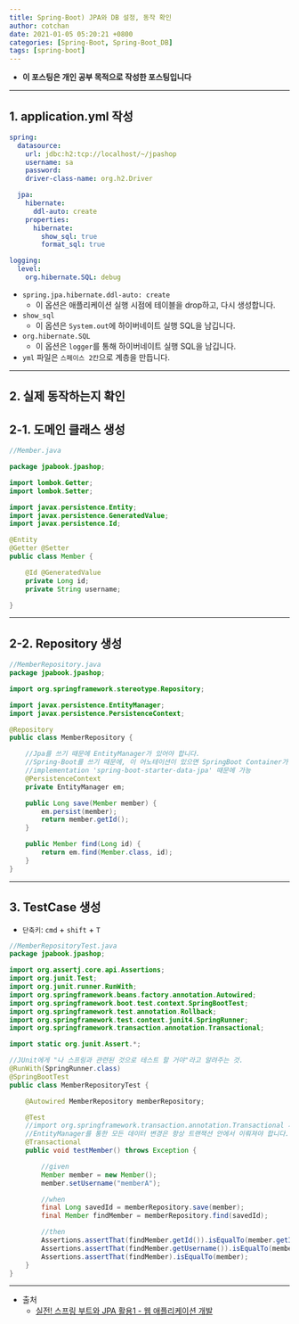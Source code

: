 ```yaml
---
title: Spring-Boot) JPA와 DB 설정, 동작 확인
author: cotchan 
date: 2021-01-05 05:20:21 +0800 
categories: [Spring-Boot, Spring-Boot_DB]
tags: [spring-boot] 
---
```


+ **이 포스팅은 개인 공부 목적으로 작성한 포스팅입니다**

---

## 1. application.yml 작성

```yml
spring:
  datasource:
    url: jdbc:h2:tcp://localhost/~/jpashop
    username: sa
    password:
    driver-class-name: org.h2.Driver

  jpa:
    hibernate:
      ddl-auto: create
    properties:
      hibernate:
        show_sql: true
        format_sql: true

logging:
  level:
    org.hibernate.SQL: debug
```

+ `spring.jpa.hibernate.ddl-auto: create`
    + 이 옵션은 애플리케이션 실행 시점에 테이블을 drop하고, 다시 생성합니다.
+ `show_sql`
    + 이 옵션은 `System.out`에 하이버네이트 실행 SQL을 남깁니다.
+ `org.hibernate.SQL`
    + 이 옵션은 `logger`를 통해 하이버네이트 실행 SQL을 남깁니다.
+ `yml` 파일은 `스페이스 2칸`으로 계층을 만듭니다.

---

## 2. 실제 동작하는지 확인

## 2-1. 도메인 클래스 생성

```java
//Member.java

package jpabook.jpashop;

import lombok.Getter;
import lombok.Setter;

import javax.persistence.Entity;
import javax.persistence.GeneratedValue;
import javax.persistence.Id;

@Entity
@Getter @Setter
public class Member {

    @Id @GeneratedValue
    private Long id;
    private String username;

}

```
---

## 2-2. Repository 생성

```java
//MemberRepository.java
package jpabook.jpashop;

import org.springframework.stereotype.Repository;

import javax.persistence.EntityManager;
import javax.persistence.PersistenceContext;

@Repository
public class MemberRepository {

    //Jpa를 쓰기 때문에 EntityManager가 있어야 합니다.
    //Spring-Boot를 쓰기 때문에, 이 어노테이션이 있으면 SpringBoot Container가 매니저를 주입을 해줍니다.
    //implementation 'spring-boot-starter-data-jpa' 때문에 가능
    @PersistenceContext
    private EntityManager em;

    public Long save(Member member) {
        em.persist(member);
        return member.getId();
    }

    public Member find(Long id) {
        return em.find(Member.class, id);
    }
}
```

---

## 3. TestCase 생성

+ `단축키`: `cmd` + `shift` + `T`

```java
//MemberRepositoryTest.java
package jpabook.jpashop;

import org.assertj.core.api.Assertions;
import org.junit.Test;
import org.junit.runner.RunWith;
import org.springframework.beans.factory.annotation.Autowired;
import org.springframework.boot.test.context.SpringBootTest;
import org.springframework.test.annotation.Rollback;
import org.springframework.test.context.junit4.SpringRunner;
import org.springframework.transaction.annotation.Transactional;

import static org.junit.Assert.*;

//JUnit에게 "나 스프링과 관련된 것으로 테스트 할 거야"라고 알려주는 것.
@RunWith(SpringRunner.class)
@SpringBootTest
public class MemberRepositoryTest {

    @Autowired MemberRepository memberRepository;

    @Test
    //import org.springframework.transaction.annotation.Transactional 사용 권장
    //EntityManager를 통한 모든 데이터 변경은 항상 트랜잭션 안에서 이뤄져야 합니다.
    @Transactional
    public void testMember() throws Exception {

        //given
        Member member = new Member();
        member.setUsername("memberA");

        //when
        final Long savedId = memberRepository.save(member);
        final Member findMember = memberRepository.find(savedId);

        //then
        Assertions.assertThat(findMember.getId()).isEqualTo(member.getId());
        Assertions.assertThat(findMember.getUsername()).isEqualTo(member.getUsername());
        Assertions.assertThat(findMember).isEqualTo(member);
    }
}
```



---

+ 출처
    + [실전! 스프링 부트와 JPA 활용1 - 웹 애플리케이션 개발](https://www.inflearn.com/course/%EC%8A%A4%ED%94%84%EB%A7%81%EB%B6%80%ED%8A%B8-JPA-%ED%99%9C%EC%9A%A9-1/dashboard)
